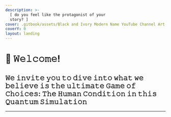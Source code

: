 ```yaml
---
description: >-
  [ 𝚍𝚘 𝚢𝚘𝚞 𝚏𝚎𝚎𝚕 𝚕𝚒𝚔𝚎 𝚝𝚑𝚎 𝚙𝚛𝚘𝚝𝚊𝚐𝚘𝚗𝚒𝚜𝚝 𝚘𝚏 𝚢𝚘𝚞𝚛
  𝚜𝚝𝚘𝚛𝚢? ]
cover: .gitbook/assets/Black and Ivory Modern Name YouTube Channel Art (1).png
coverY: 0
layout: landing
---
```


# 🖤 𝚆𝚎𝚕𝚌𝚘𝚖𝚎!

## 𝚆𝚎 𝚒𝚗𝚟𝚒𝚝𝚎 𝚢𝚘𝚞 𝚝𝚘 𝚍𝚒𝚟𝚎 𝚒𝚗𝚝𝚘 𝚠𝚑𝚊𝚝 𝚠𝚎 𝚋𝚎𝚕𝚒𝚎𝚟𝚎 𝚒𝚜 𝚝𝚑𝚎 𝚞𝚕𝚝𝚒𝚖𝚊𝚝𝚎 𝙶𝚊𝚖𝚎 𝚘𝚏 𝙲𝚑𝚘𝚒𝚌𝚎𝚜: ‍𝚃𝚑𝚎 𝙷𝚞𝚖𝚊𝚗 𝙲𝚘𝚗𝚍𝚒𝚝𝚒𝚘𝚗 𝚒𝚗 𝚝𝚑𝚒𝚜 𝚀𝚞𝚊𝚗𝚝𝚞𝚖 𝚂𝚒𝚖𝚞𝚕𝚊𝚝𝚒𝚘𝚗

****
